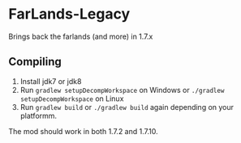 # FarLands-Legacy
Brings back the farlands (and more) in 1.7.x

## Compiling
1. Install jdk7 or jdk8
2. Run `gradlew setupDecompWorkspace` on Windows or `./gradlew setupDecompWorkspace` on Linux
3. Run `gradlew build` or `./gradlew build` again depending on your platformm.

The mod should work in both 1.7.2 and 1.7.10.

